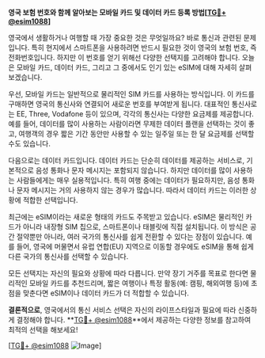 **영국 보험 번호와 함께 알아보는 모바일 카드 및 데이터 카드 등록 방법[[TG💪+ @esim1088](https://t.me/s/esim1088)]**

영국에서 생활하거나 여행할 때 가장 중요한 것은 무엇일까요? 바로 통신과 관련된 문제입니다. 특히 현지에서 스마트폰을 사용하려면 반드시 필요한 것이 영국의 보험 번호, 즉 전화번호입니다. 하지만 이 번호를 얻기 위해선 다양한 선택지를 고려해야 합니다. 오늘은 모바일 카드, 데이터 카드, 그리고 그 중에서도 인기 있는 eSIM에 대해 자세히 살펴보겠습니다.

우선, 모바일 카드는 일반적으로 물리적인 SIM 카드를 사용하는 방식입니다. 이 카드를 구매하면 영국의 통신사와 연결되어 새로운 번호를 부여받게 됩니다. 대표적인 통신사로는 EE, Three, Vodafone 등이 있으며, 각각의 통신사는 다양한 요금제를 제공합니다. 예를 들어, 데이터를 많이 사용하는 사람이라면 무제한 데이터 플랜을 선택하는 것이 좋고, 여행객의 경우 짧은 기간 동안만 사용할 수 있는 일주일 또는 한 달 요금제를 선택할 수도 있습니다.

다음으로는 데이터 카드입니다. 데이터 카드는 단순히 데이터를 제공하는 서비스로, 기본적으로 음성 통화나 문자 메시지는 포함되지 않습니다. 하지만 데이터를 많이 사용하는 사람들에게는 매우 실용적입니다. 특히 여행 중에는 데이터가 필요하지만, 음성 통화나 문자 메시지는 거의 사용하지 않는 경우가 많습니다. 따라서 데이터 카드는 이러한 상황에 적합한 선택입니다.

최근에는 eSIM이라는 새로운 형태의 카드도 주목받고 있습니다. eSIM은 물리적인 카드가 아니라 내장형 SIM 칩으로, 스마트폰이나 태블릿에 직접 설치됩니다. 이 방식은 공간 절약뿐만 아니라, 여러 국가의 통신사를 쉽게 전환할 수 있다는 장점이 있습니다. 예를 들어, 영국에 머물면서 유럽 연합(EU) 지역으로 이동할 경우에도 eSIM을 통해 쉽게 다른 국가의 통신사를 선택할 수 있습니다.

모든 선택지는 자신의 필요와 상황에 따라 다릅니다. 만약 장기 거주를 목표로 한다면 물리적인 모바일 카드를 추천드리며, 짧은 여행이나 특정 활동(예: 캠핑, 해외여행 등)에 초점을 맞춘다면 eSIM이나 데이터 카드가 더 적합할 수 있습니다.

**결론적으로**, 영국에서의 통신 서비스 선택은 자신의 라이프스타일과 필요에 따라 신중하게 결정해야 합니다. **[TG💪+ @esim1088](https://t.me/s/esim1088)**에서 제공하는 다양한 정보를 참고하여 최적의 선택을 해보세요!

[[TG💪+ @esim1088](https://t.me/s/esim1088) ![Image](https://i.postimg.cc/Y0z9fWf4/image.png)]